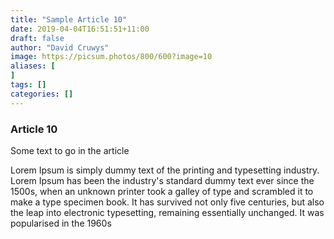 ```yaml
---
title: "Sample Article 10"
date: 2019-04-04T16:51:51+11:00
draft: false
author: "David Cruwys"
image: https://picsum.photos/800/600?image=10
aliases: [
]
tags: []
categories: []
---
```



### Article 10

Some text to go in the article

Lorem Ipsum is simply dummy text of the printing and typesetting industry. Lorem Ipsum has been the industry's standard dummy text ever since the 1500s, when an unknown printer took a galley of type and scrambled it to make a type specimen book. It has survived not only five centuries, but also the leap into electronic typesetting, remaining essentially unchanged. It was popularised in the 1960s


